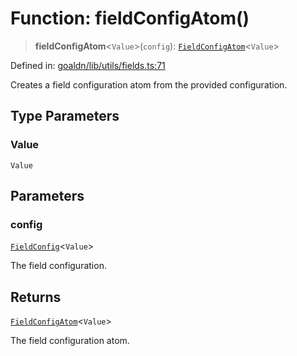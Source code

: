 # Function: fieldConfigAtom()

> **fieldConfigAtom**\<`Value`\>(`config`): [`FieldConfigAtom`](../type-aliases/FieldConfigAtom.md)\<`Value`\>

Defined in: [goaldn/lib/utils/fields.ts:71](https://github.com/aldesgroup/goaldn/blob/6a7943d02984b1a6b41d76a3a483a1484b644076/lib/utils/fields.ts#L71)

Creates a field configuration atom from the provided configuration.

## Type Parameters

### Value

`Value`

## Parameters

### config

[`FieldConfig`](../type-aliases/FieldConfig.md)\<`Value`\>

The field configuration.

## Returns

[`FieldConfigAtom`](../type-aliases/FieldConfigAtom.md)\<`Value`\>

The field configuration atom.
